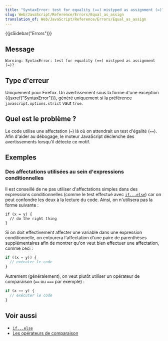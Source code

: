 ```yaml
---
title: "SyntaxError: test for equality (==) mistyped as assignment (=)?"
slug: Web/JavaScript/Reference/Errors/Equal_as_assign
translation_of: Web/JavaScript/Reference/Errors/Equal_as_assign
---
```


{{jsSidebar("Errors")}}

## Message

```
Warning: SyntaxError: test for equality (==) mistyped as assignment (=)?
```

## Type d'erreur

Uniquement pour Firefox. Un avertissement sous la forme d'une exception {{jsxref("SyntaxError")}}, généré uniquement si la préférence `javascript.options.strict` vaut `true`.

## Quel est le problème ?

Le code utilise une affectation (`=`) là où on attendrait un test d'égalité (`==`). Afin d'aider au débogage, le moteur JavaScript déclenche des avertissements lorsqu'il détecte ce motif.

## Exemples

### Des affectations utilisées au sein d'expressions conditionnelles

Il est conseillé de ne pas utiliser d'affectations simples dans des expressions conditionnelles (comme le test effectué avec [`if...else`](/fr/docs/Web/JavaScript/Reference/Instructions/if...else)) car on peut confondre les deux à la lecture du code. Ainsi, on n'utilisera pas la forme suivante :

```js-nolint example-bad
if (x = y) {
  // do the right thing
}
```

Si on doit effectivement affecter une variable dans une expression conditionnelle, on entourera l'affectation d'une paire de parenthèses supplémentaires afin de montrer qu'on veut bien effectuer une affectation, comme ceci :

```js
if ((x = y)) {
  // exécuter le code
}
```

Autrement (généralement), on veut plutôt utiliser un opérateur de comparaison (`==` ou `===` par exemple) :

```js
if (x == y) {
  // exécuter le code
}
```

## Voir aussi

- [`if...else`](/fr/docs/Web/JavaScript/Reference/Instructions/if...else)
- [Les opérateurs de comparaison](/fr/docs/Web/JavaScript/Reference/Opérateurs/Opérateurs_de_comparaison)
